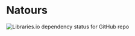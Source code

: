 # Natours

<img alt="Libraries.io dependency status for GitHub repo" src="https://img.shields.io/librariesio/github/Old2Shatterhand/natours">
